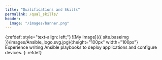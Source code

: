 ```yaml
---
title: "Qualifications and Skills"
permalink: /qual_skills/
header:
  image: "/images/banner.png"
---
```




{:refdef: style="text-align: left;"}
![My Image]({{ site.baseimg }}/images/Ansible_logo.svg.jpg){:height="100px" width="100px"}&nbsp;&nbsp;&nbsp;&nbsp;&nbsp; Experience writing Ansible playbooks to deploy applications and configure devices.
{: refdef}
